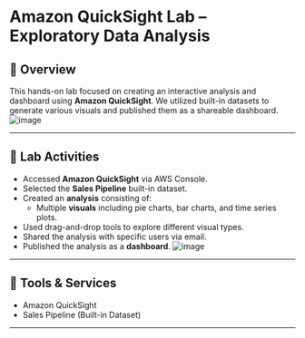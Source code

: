 # Amazon QuickSight Lab – Exploratory Data Analysis

## 📌 Overview
This hands-on lab focused on creating an interactive analysis and dashboard using **Amazon QuickSight**. We utilized built-in datasets to generate various visuals and published them as a shareable dashboard.
![image](https://github.com/user-attachments/assets/916e3e09-9407-41cf-9250-f37553c5a043)

---

## 🧪 Lab Activities

- Accessed **Amazon QuickSight** via AWS Console.
- Selected the **Sales Pipeline** built-in dataset.
- Created an **analysis** consisting of:
  - Multiple **visuals** including pie charts, bar charts, and time series plots.
- Used drag-and-drop tools to explore different visual types.
- Shared the analysis with specific users via email.
- Published the analysis as a **dashboard**.
![image](https://github.com/user-attachments/assets/6a16de5c-c1c7-4fa5-9d78-c6bc60596e8f)

---

## 🔧 Tools & Services

- Amazon QuickSight
- Sales Pipeline (Built-in Dataset)

---

